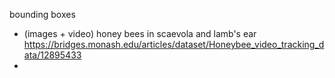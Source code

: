 bounding boxes
+ (images + video) honey bees in scaevola and lamb's ear https://bridges.monash.edu/articles/dataset/Honeybee_video_tracking_data/12895433
+ 
